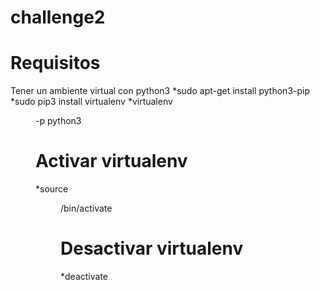 # challenge2
# Requisitos
Tener un ambiente virtual con python3
  *sudo apt-get install python3-pip
  *sudo pip3 install virtualenv
  *virtualenv <DIR> -p python3
# Activar virtualenv
  *source <DIR>/bin/activate
# Desactivar virtualenv
  *deactivate
